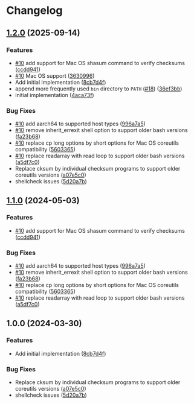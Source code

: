 # Changelog

## [1.2.0](https://github.com/Syquel/mise-android-sdk/compare/v1.1.0...v1.2.0) (2025-09-14)


### Features

* [#10](https://github.com/Syquel/mise-android-sdk/issues/10) add support for Mac OS shasum command to verify checksums ([ccdd941](https://github.com/Syquel/mise-android-sdk/commit/ccdd941c54d4a48507bca0b27ad3d475bcaae9f7))
* [#10](https://github.com/Syquel/mise-android-sdk/issues/10) Mac OS support ([3630996](https://github.com/Syquel/mise-android-sdk/commit/3630996670fffd15926ab7a3b07f94284977b317))
* Add initial implementation ([8cb7d4f](https://github.com/Syquel/mise-android-sdk/commit/8cb7d4f976d92985a58edac24f6d03da94b2b3d3))
* append more frequently used `bin` directory to `PATH` ([#18](https://github.com/Syquel/mise-android-sdk/issues/18)) ([36ef3bb](https://github.com/Syquel/mise-android-sdk/commit/36ef3bbfdf475cffe23dc7430865bc2083b2fe35))
* initial implementation ([4aca73f](https://github.com/Syquel/mise-android-sdk/commit/4aca73fba041ff9583f5c2fbcc727527e0ab55b5))


### Bug Fixes

* [#10](https://github.com/Syquel/mise-android-sdk/issues/10) add aarch64 to supported host types ([996a7a5](https://github.com/Syquel/mise-android-sdk/commit/996a7a5b06f45fcc328ead0231735f7dd6d524c8))
* [#10](https://github.com/Syquel/mise-android-sdk/issues/10) remove inherit_errexit shell option to support older bash versions ([fa23b68](https://github.com/Syquel/mise-android-sdk/commit/fa23b68ecbe6f32b333bc95afbdf1c9e02cf4a93))
* [#10](https://github.com/Syquel/mise-android-sdk/issues/10) replace cp long options by short options for Mac OS coreutils compatibility ([5603365](https://github.com/Syquel/mise-android-sdk/commit/560336557dee28eed46df1f29f602d381e6a209b))
* [#10](https://github.com/Syquel/mise-android-sdk/issues/10) replace readarray with read loop to support older bash versions ([a5df7c0](https://github.com/Syquel/mise-android-sdk/commit/a5df7c0e9c10d8c4515f01dcfd58099e02d4f115))
* Replace cksum by individual checksum programs to support older coreutils versions ([a07e5c0](https://github.com/Syquel/mise-android-sdk/commit/a07e5c06eecde7e2fb4be81264bfe415ab7d2260))
* shellcheck issues ([5d20a7b](https://github.com/Syquel/mise-android-sdk/commit/5d20a7b18c82da2cabf3e866c938b6b8d944d9ca))

## [1.1.0](https://github.com/Syquel/mise-android-sdk/compare/v1.0.0...v1.1.0) (2024-05-03)


### Features

* [#10](https://github.com/Syquel/mise-android-sdk/issues/10) add support for Mac OS shasum command to verify checksums ([ccdd941](https://github.com/Syquel/mise-android-sdk/commit/ccdd941c54d4a48507bca0b27ad3d475bcaae9f7))


### Bug Fixes

* [#10](https://github.com/Syquel/mise-android-sdk/issues/10) add aarch64 to supported host types ([996a7a5](https://github.com/Syquel/mise-android-sdk/commit/996a7a5b06f45fcc328ead0231735f7dd6d524c8))
* [#10](https://github.com/Syquel/mise-android-sdk/issues/10) remove inherit_errexit shell option to support older bash versions ([fa23b68](https://github.com/Syquel/mise-android-sdk/commit/fa23b68ecbe6f32b333bc95afbdf1c9e02cf4a93))
* [#10](https://github.com/Syquel/mise-android-sdk/issues/10) replace cp long options by short options for Mac OS coreutils compatibility ([5603365](https://github.com/Syquel/mise-android-sdk/commit/560336557dee28eed46df1f29f602d381e6a209b))
* [#10](https://github.com/Syquel/mise-android-sdk/issues/10) replace readarray with read loop to support older bash versions ([a5df7c0](https://github.com/Syquel/mise-android-sdk/commit/a5df7c0e9c10d8c4515f01dcfd58099e02d4f115))

## 1.0.0 (2024-03-30)


### Features

* Add initial implementation ([8cb7d4f](https://github.com/Syquel/mise-android-sdk/commit/8cb7d4f976d92985a58edac24f6d03da94b2b3d3))


### Bug Fixes

* Replace cksum by individual checksum programs to support older coreutils versions ([a07e5c0](https://github.com/Syquel/mise-android-sdk/commit/a07e5c06eecde7e2fb4be81264bfe415ab7d2260))
* shellcheck issues ([5d20a7b](https://github.com/Syquel/mise-android-sdk/commit/5d20a7b18c82da2cabf3e866c938b6b8d944d9ca))

